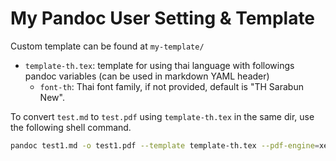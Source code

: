 # My Pandoc User Setting & Template

Custom template can be found at `my-template/`

-  `template-th.tex`: template for using thai language with followings pandoc variables (can be used in markdown YAML header)
   -  `font-th`: Thai font family, if not provided, default is "TH Sarabun New".


To convert `test.md` to `test.pdf` using `template-th.tex` in the same dir, use the following shell command.


```zsh
pandoc test1.md -o test1.pdf --template template-th.tex --pdf-engine=xelatex
```